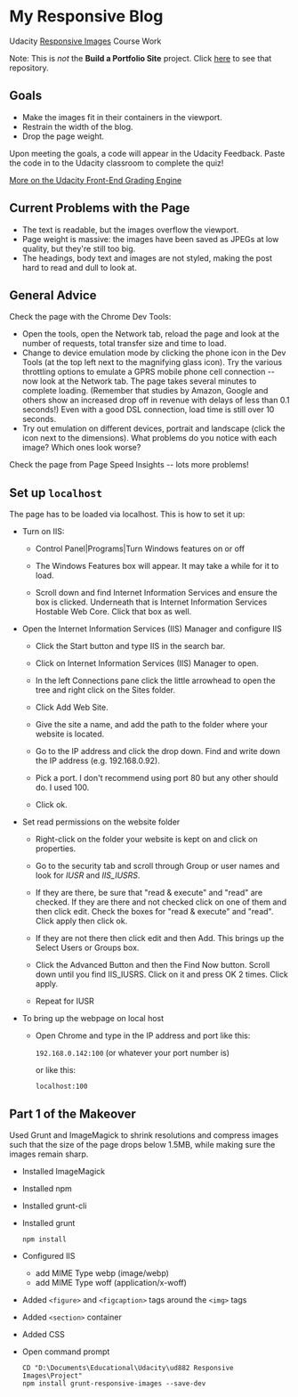 # My Responsive Blog #
Udacity [Responsive Images](https://www.udacity.com/course/ud882) Course Work

Note: This is *not* the **Build a Portfolio Site** project.  Click [here](https://github.com/icsantos/FEND-build-a-portfolio) to see that repository.

## Goals ##

* Make the images fit in their containers in the viewport.
* Restrain the width of the blog.
* Drop the page weight.

Upon meeting the goals, a code will appear in the Udacity Feedback. Paste the code in to the Udacity classroom to complete the quiz!

[More on the Udacity Front-End Grading Engine](https://github.com/udacity/frontend-grading-engine)

## Current Problems with the Page ##

* The text is readable, but the images overflow the viewport.
* Page weight is massive: the images have been saved as JPEGs at low quality, but they're still too big.
* The headings, body text and images are not styled, making the post hard to read and dull to look at.

## General Advice ##

Check the page with the Chrome Dev Tools:

* Open the tools, open the Network tab, reload the page and look at the number of requests, total transfer size and time to load.
* Change to device emulation mode by clicking the phone icon in the Dev Tools (at the top left next to the magnifying glass icon). Try the various throttling options to emulate a GPRS mobile phone cell connection -- now look at the Network tab. The page takes several minutes to complete loading. (Remember that studies by Amazon, Google and others show an increased drop off in revenue with delays of less than 0.1 seconds!) Even with a good DSL connection, load time is still over 10 seconds.
* Try out emulation on different devices, portrait and landscape (click the icon next to the dimensions). What problems do you notice with each image? Which ones look worse?

Check the page from Page Speed Insights -- lots more problems!

## Set up `localhost` ##

The page has to be loaded via localhost.  This is how to set it up:

* Turn on IIS:

  - Control Panel|Programs|Turn Windows features on or off

  - The Windows Features box will appear. It may take a while for it to load.

  - Scroll down and find Internet Information Services and ensure the box is clicked. Underneath that is Internet Information Services Hostable Web Core. Click that box as well.

* Open the Internet Information Services (IIS) Manager and configure IIS

  - Click the Start button and type IIS in the search bar.

  - Click on Internet Information Services (IIS) Manager to open.

  - In the left Connections pane click the little arrowhead to open the tree and right click on the Sites folder.

  - Click Add Web Site.

  - Give the site a name, and add the path to the folder where your website is located.

  - Go to the IP address and click the drop down. Find and write down the IP address (e.g. 192.168.0.92).

  - Pick a port. I don't recommend using port 80 but any other should do. I used 100.

  - Click ok.

* Set read permissions on the website folder

  - Right-click on the folder your website is kept on and click on properties.

  - Go to the security tab and scroll through Group or user names and look for *IUSR* and *IIS_IUSRS*.

  - If they are there, be sure that "read & execute" and "read" are checked. If they are there and not checked click on one of them and then click edit. Check the boxes for "read & execute" and "read". Click apply then click ok.

  - If they are not there then click edit and then Add. This brings up the Select Users or Groups box.

  - Click the Advanced Button and then the Find Now button. Scroll down until you find IIS_IUSRS. Click on it and press OK 2 times. Click apply.

  - Repeat for IUSR

* To bring up the webpage on local host

  - Open Chrome and type in the IP address and port like this:

    `192.168.0.142:100` (or whatever your port number is)
    
    or like this:
    
    `localhost:100`
    

## Part 1 of the Makeover ##

Used Grunt and ImageMagick to shrink resolutions and compress images such that the size of the page drops below 1.5MB, while making sure the images remain sharp.

* Installed ImageMagick
* Installed npm
* Installed grunt-cli
* Installed grunt

   `npm install`
   
* Configured IIS
  - add MIME Type webp (image/webp)
  - add MIME Type woff (application/x-woff)
* Added `<figure>` and `<figcaption>` tags around the `<img>` tags
* Added `<section>` container
* Added CSS
* Open command prompt
 
  ```
  CD "D:\Documents\Educational\Udacity\ud882 Responsive Images\Project"
  npm install grunt-responsive-images --save-dev
  ```

